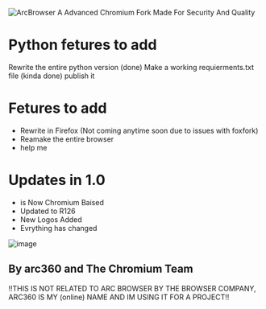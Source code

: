 ![ArcBrowser](https://github.com/arc360alt/ArcWeb/assets/155182753/4ac8a800-b738-4409-9824-dc175d804e30)
A Advanced Chromium Fork Made For Security And Quality

# Python fetures to add
Rewrite the entire python version (done)
Make a working requierments.txt file (kinda done)
publish it

# Fetures to add

* Rewrite in Firefox (Not coming anytime soon due to issues with foxfork)
* Reamake the entire browser
* help me

# Updates in 1.0

* is Now Chromium Baised
* Updated to R126
* New Logos Added
* Evrything has changed

![image](https://github.com/arc360alt/ArcWeb/assets/155182753/a66dac6c-fc3e-4cb9-b231-ddf196dc68b2)

## By arc360 and The Chromium Team

!!THIS IS NOT RELATED TO ARC BROWSER BY THE BROWSER COMPANY, ARC360 IS MY (online) NAME AND IM USING IT FOR A PROJECT!!
